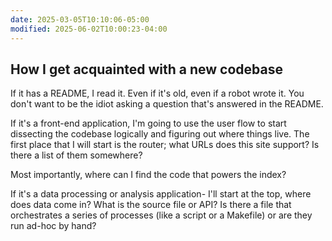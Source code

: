 ```yaml
---
date: 2025-03-05T10:10:06-05:00
modified: 2025-06-02T10:00:23-04:00
---
```

## How I get acquainted with a new codebase

If it has a README, I read it. Even if it's old, even if a robot wrote it. You don't want to be the idiot asking a question that's answered in the README.

If it's a front-end application, I'm going to use the user flow to start dissecting the codebase logically and figuring out where things live. The first place that I will start is the router; what URLs does this site support? Is there a list of them somewhere?

Most importantly, where can I find the code that powers the index?

If it's a data processing or analysis application- I'll start at the top, where does data come in? What is the source file or API? Is there a file that orchestrates a series of processes (like a script or a Makefile) or are they run ad-hoc by hand?